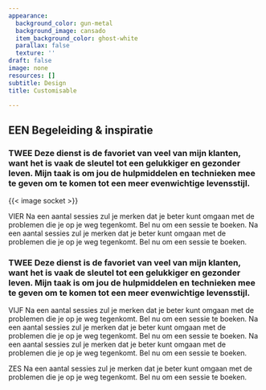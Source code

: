 ```yaml
---
appearance:
  background_color: gun-metal
  background_image: cansado
  item_background_color: ghost-white
  parallax: false
  texture: ''
draft: false
image: none
resources: []
subtitle: Design
title: Customisable

---
```


##  EEN Begeleiding & inspiratie

### TWEE Deze dienst is de favoriet van veel van mijn klanten, want het is vaak de sleutel tot een gelukkiger en gezonder leven. Mijn taak is om jou de hulpmiddelen en technieken mee te geven om te komen tot een meer evenwichtige levensstijl. 

{{< image socket >}}

VIER Na een aantal sessies zul je merken dat je beter kunt omgaan met de problemen die je op je weg tegenkomt. Bel nu om een sessie te boeken.
Na een aantal sessies zul je merken dat je beter kunt omgaan met de problemen die je op je weg tegenkomt. Bel nu om een sessie te boeken.

### TWEE Deze dienst is de favoriet van veel van mijn klanten, want het is vaak de sleutel tot een gelukkiger en gezonder leven. Mijn taak is om jou de hulpmiddelen en technieken mee te geven om te komen tot een meer evenwichtige levensstijl. 

VIJF Na een aantal sessies zul je merken dat je beter kunt omgaan met de problemen die je op je weg tegenkomt. Bel nu om een sessie te boeken.
Na een aantal sessies zul je merken dat je beter kunt omgaan met de problemen die je op je weg tegenkomt. Bel nu om een sessie te boeken.
Na een aantal sessies zul je merken dat je beter kunt omgaan met de problemen die je op je weg tegenkomt. Bel nu om een sessie te boeken.

ZES Na een aantal sessies zul je merken dat je beter kunt omgaan met de problemen die je op je weg tegenkomt. Bel nu om een sessie te boeken.

